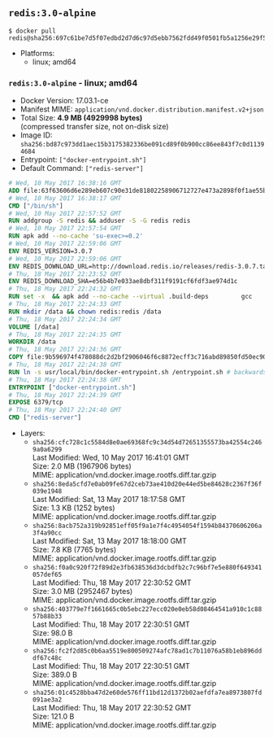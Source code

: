 ## `redis:3.0-alpine`

```console
$ docker pull redis@sha256:697c61be7d5f07edbd2d7d6c97d5ebb7562fdd49f0501fb5a1256e29f5a10520
```

-	Platforms:
	-	linux; amd64

### `redis:3.0-alpine` - linux; amd64

-	Docker Version: 17.03.1-ce
-	Manifest MIME: `application/vnd.docker.distribution.manifest.v2+json`
-	Total Size: **4.9 MB (4929998 bytes)**  
	(compressed transfer size, not on-disk size)
-	Image ID: `sha256:bd87c973dd1aec15b3175382336be091cd89f0b900cc86ee843f7c0d11394684`
-	Entrypoint: `["docker-entrypoint.sh"]`
-	Default Command: `["redis-server"]`

```dockerfile
# Wed, 10 May 2017 16:38:16 GMT
ADD file:63f63606d6e289eb607c90e31de81802258906712727e473a2898f0f1ae55bb5 in / 
# Wed, 10 May 2017 16:38:17 GMT
CMD ["/bin/sh"]
# Wed, 10 May 2017 22:57:52 GMT
RUN addgroup -S redis && adduser -S -G redis redis
# Wed, 10 May 2017 22:57:54 GMT
RUN apk add --no-cache 'su-exec>=0.2'
# Wed, 10 May 2017 22:59:06 GMT
ENV REDIS_VERSION=3.0.7
# Wed, 10 May 2017 22:59:06 GMT
ENV REDIS_DOWNLOAD_URL=http://download.redis.io/releases/redis-3.0.7.tar.gz
# Thu, 18 May 2017 22:23:52 GMT
ENV REDIS_DOWNLOAD_SHA=e56b4b7e033ae8dbf311f9191cf6fdf3ae974d1c
# Thu, 18 May 2017 22:24:32 GMT
RUN set -x 	&& apk add --no-cache --virtual .build-deps 		gcc 		linux-headers 		make 		musl-dev 		tar 	&& wget -O redis.tar.gz "$REDIS_DOWNLOAD_URL" 	&& echo "$REDIS_DOWNLOAD_SHA *redis.tar.gz" | sha1sum -c - 	&& mkdir -p /usr/src/redis 	&& tar -xzf redis.tar.gz -C /usr/src/redis --strip-components=1 	&& rm redis.tar.gz 	&& make -C /usr/src/redis 	&& make -C /usr/src/redis install 	&& rm -r /usr/src/redis 	&& apk del .build-deps
# Thu, 18 May 2017 22:24:33 GMT
RUN mkdir /data && chown redis:redis /data
# Thu, 18 May 2017 22:24:34 GMT
VOLUME [/data]
# Thu, 18 May 2017 22:24:35 GMT
WORKDIR /data
# Thu, 18 May 2017 22:24:36 GMT
COPY file:9b596974f478088dc2d2bf2906046f6c8872ecff3c716abd89850fd50ec90c47 in /usr/local/bin/ 
# Thu, 18 May 2017 22:24:38 GMT
RUN ln -s usr/local/bin/docker-entrypoint.sh /entrypoint.sh # backwards compat
# Thu, 18 May 2017 22:24:38 GMT
ENTRYPOINT ["docker-entrypoint.sh"]
# Thu, 18 May 2017 22:24:39 GMT
EXPOSE 6379/tcp
# Thu, 18 May 2017 22:24:40 GMT
CMD ["redis-server"]
```

-	Layers:
	-	`sha256:cfc728c1c5584d8e0ae69368fc9c34d54d72651355573ba42554c2469a0a6299`  
		Last Modified: Wed, 10 May 2017 16:41:01 GMT  
		Size: 2.0 MB (1967906 bytes)  
		MIME: application/vnd.docker.image.rootfs.diff.tar.gzip
	-	`sha256:8eda5cfd7e0ab09fe67d2ceb73ae410d20e44ed5be84628c2367f36f039e1948`  
		Last Modified: Sat, 13 May 2017 18:17:58 GMT  
		Size: 1.3 KB (1252 bytes)  
		MIME: application/vnd.docker.image.rootfs.diff.tar.gzip
	-	`sha256:8acb752a319b92851eff05f9a1e7f4c4954054f1594b84370606206a3f4a90cc`  
		Last Modified: Sat, 13 May 2017 18:18:00 GMT  
		Size: 7.8 KB (7765 bytes)  
		MIME: application/vnd.docker.image.rootfs.diff.tar.gzip
	-	`sha256:f0a0c920f72f89d2e3fb638536d3dcbdfb2c7c96bf7e5e880f649341057def65`  
		Last Modified: Thu, 18 May 2017 22:30:52 GMT  
		Size: 3.0 MB (2952467 bytes)  
		MIME: application/vnd.docker.image.rootfs.diff.tar.gzip
	-	`sha256:403779e7f1661665c0b5ebc227ecc020e0eb58d08464541a910c1c8857b88b33`  
		Last Modified: Thu, 18 May 2017 22:30:51 GMT  
		Size: 98.0 B  
		MIME: application/vnd.docker.image.rootfs.diff.tar.gzip
	-	`sha256:fc2f2d85c0b6aa5519e800509274afc78ad1c7b11076a58b1eb896dddf67c48c`  
		Last Modified: Thu, 18 May 2017 22:30:51 GMT  
		Size: 389.0 B  
		MIME: application/vnd.docker.image.rootfs.diff.tar.gzip
	-	`sha256:01c4528bba47d2e60de576ff11bd12d1372b02aefdfa7ea8973807fd091ae3a2`  
		Last Modified: Thu, 18 May 2017 22:30:52 GMT  
		Size: 121.0 B  
		MIME: application/vnd.docker.image.rootfs.diff.tar.gzip

